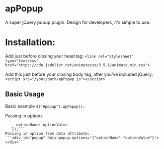 # apPopup
A super jQuery popup plugin. Design for developers, it's simple to use.

# Installation:
Add just before closing your head tag:
```<link rel="stylesheet" type="text/css" href="https://cdn.jsdelivr.net/animatecss/3.5.1/animate.min.css">```

Add this just before your closing body tag, after you've included jQuery:
```<script src="/your/path/apPopup.js"></script>```
## Basic Usage
Basic example
```$("#popup").apPopup();```

Passing in options
```$("#popup").apPopup({
     optionName: optionValue
   });```
Passing in option from data attribute:
```<div id="popup" data-popup-options='{"optionName":"optionValue"}'></div>```

